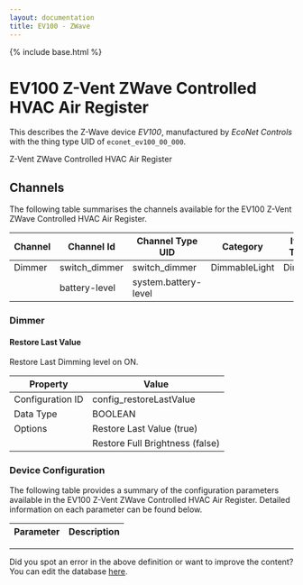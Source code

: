 ```yaml
---
layout: documentation
title: EV100 - ZWave
---
```


{% include base.html %}

# EV100 Z-Vent ZWave Controlled HVAC Air Register

This describes the Z-Wave device *EV100*, manufactured by *EcoNet Controls* with the thing type UID of ```econet_ev100_00_000```. 

Z-Vent ZWave Controlled HVAC Air Register


## Channels
The following table summarises the channels available for the EV100 Z-Vent ZWave Controlled HVAC Air Register.

| Channel | Channel Id | Channel Type UID | Category | Item Type |
|---------|------------|------------------|----------|-----------|
| Dimmer | switch_dimmer | switch_dimmer | DimmableLight | Dimmer |
|  | battery-level | system.battery-level |  |  |


### Dimmer

#### Restore Last Value

Restore Last Dimming level on ON.


| Property         | Value    |
|------------------|----------|
| Configuration ID | config_restoreLastValue |
| Data Type        | BOOLEAN || Default Value | true |
| Options | Restore Last Value (true) |
|  | Restore Full Brightness (false) |


### Device Configuration
The following table provides a summary of the configuration parameters available in the EV100 Z-Vent ZWave Controlled HVAC Air Register.
Detailed information on each parameter can be found below.

| Parameter   | Description |
|-------------|-------------|


---

Did you spot an error in the above definition or want to improve the content?
You can edit the database [here](http://www.cd-jackson.com/index.php/zwave/zwave-device-database/zwave-device-list/devicesummary/564).
